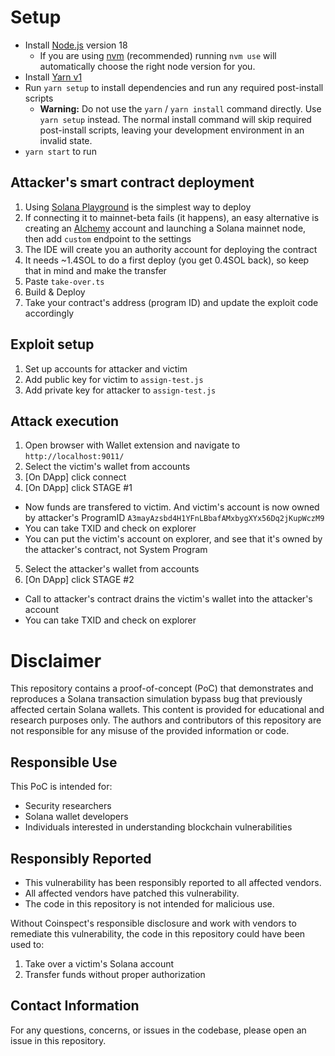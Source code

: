 # Setup

- Install [Node.js](https://nodejs.org) version 18
  - If you are using [nvm](https://github.com/creationix/nvm#installation) (recommended) running `nvm use` will automatically choose the right node version for you.
- Install [Yarn v1](https://yarnpkg.com/en/docs/install)
- Run `yarn setup` to install dependencies and run any required post-install scripts
  - **Warning:** Do not use the `yarn` / `yarn install` command directly. Use `yarn setup` instead. The normal install command will skip required post-install scripts, leaving your development environment in an invalid state.
- `yarn start` to run


## Attacker's smart contract deployment
1. Using [Solana Playground](https://beta.solpg.io/) is the simplest way to deploy
2. If connecting it to mainnet-beta fails (it happens), an easy alternative is creating an [Alchemy](https://www.alchemy.com/) account and launching a Solana mainnet node, then add `custom` endpoint to the settings
3. The IDE will create you an authority account for deploying the contract
4. It needs ~1.4SOL to do a first deploy (you get 0.4SOL back), so keep that in mind and make the transfer
5. Paste `take-over.ts`
6. Build & Deploy
7. Take your contract's address (program ID) and update the exploit code accordingly

## Exploit setup
1. Set up accounts for attacker and victim
2. Add public key for victim to `assign-test.js`
3. Add private key for attacker to `assign-test.js`

## Attack execution
1. Open browser with Wallet extension and navigate to `http://localhost:9011/`
2. Select the victim's wallet from accounts
3. [On DApp] click connect
4. [On DApp] click STAGE #1

- Now funds are transfered to victim. And victim's account is now owned by attacker's ProgramID `A3mayAzsbd4H1YFnLBbafAMxbygXYx56Dq2jKupWczM9`
- You can take TXID and check on explorer 
- You can put the victim's account on explorer, and see that it's owned by the attacker's contract, not System Program

5. Select the attacker's wallet from accounts
6. [On DApp] click STAGE #2

- Call to attacker's contract drains the victim's wallet into the attacker's account
- You can take TXID and check on explorer

# Disclaimer

This repository contains a proof-of-concept (PoC) that demonstrates and reproduces a Solana transaction simulation bypass bug that previously affected certain Solana wallets. This content is provided for educational and research purposes only. The authors and contributors of this repository are not responsible for any misuse of the provided information or code. 

## Responsible Use

This PoC is intended for:
- Security researchers
- Solana wallet developers
- Individuals interested in understanding blockchain vulnerabilities

## Responsibly Reported

- This vulnerability has been responsibly reported to all affected vendors.
- All affected vendors have patched this vulnerability.
- The code in this repository is not intended for malicious use.

Without Coinspect's responsible disclosure and work with  vendors to remediate this vulnerability, the code in this repository could have been used to:
1. Take over a victim's Solana account
2. Transfer funds without proper authorization

## Contact Information

For any questions, concerns, or issues in the codebase, please open an issue in this repository.
